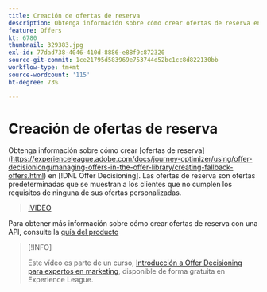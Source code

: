 ```yaml
---
title: Creación de ofertas de reserva
description: Obtenga información sobre cómo crear ofertas de reserva en  [!DNL Offer Decisioning]. Las ofertas de reserva tienen reglas de aceptación asociadas para ayudarle a mostrarlas solo a los clientes relevantes.
feature: Offers
kt: 6780
thumbnail: 329383.jpg
exl-id: 77dad738-4046-410d-8886-e88f9c872320
source-git-commit: 1ce21795d583969e753744d52bc1cc8d822130bb
workflow-type: tm+mt
source-wordcount: '115'
ht-degree: 73%

---
```


# Creación de ofertas de reserva

Obtenga información sobre cómo crear [ofertas de reserva] (https://experienceleague.adobe.com/docs/journey-optimizer/using/offer-decisioniong/managing-offers-in-the-offer-library/creating-fallback-offers.html) en [!DNL Offer Decisioning]. Las ofertas de reserva son ofertas predeterminadas que se muestran a los clientes que no cumplen los requisitos de ninguna de sus ofertas personalizadas.

>[!VIDEO](https://video.tv.adobe.com/v/329383?quality=12&learn=on)

Para obtener más información sobre cómo crear ofertas de reserva con una API, consulte la [guía del producto](https://experienceleague.adobe.com/docs/journey-optimizer/using/offer-decisioniong/api-reference/offers-api/fallback-offers/create.html?lang=es)

>[!INFO]
>
> Este vídeo es parte de un curso, [Introducción a Offer Decisioning para expertos en marketing](https://experienceleague.adobe.com/?recommended=ExperiencePlatform-U-1-2020.1.offerdecisioning?lang=es), disponible de forma gratuita en Experience League.
